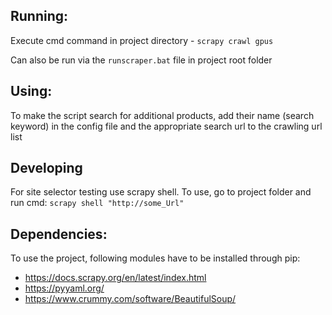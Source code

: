 ## Running: 

Execute cmd command in project directory - `scrapy crawl gpus`

Can also be run via the `runscraper.bat` file in project root folder

## Using:

To make the script search for additional products, add their name (search keyword) in the config file and the appropriate search url to the crawling url list

## Developing

For site selector testing use scrapy shell. To use, go to project folder and run cmd: `scrapy shell "http://some_Url"`

## Dependencies:

To use the project, following modules have to be installed through pip:
* https://docs.scrapy.org/en/latest/index.html
* https://pyyaml.org/
* https://www.crummy.com/software/BeautifulSoup/
